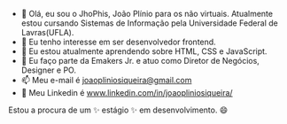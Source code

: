 - 👋 Olá, eu sou o JhoPhis, João Plínio para os não virtuais. Atualmente estou cursando Sistemas de Informação pela Universidade Federal de Lavras(UFLA).
- 👀 Eu tenho interesse em ser desenvolvedor frontend.
- 🌱 Eu estou atualmente aprendendo sobre HTML, CSS e JavaScript.
- 💞️ Eu faço parte da Emakers Jr. e atuo como Diretor de Negócios, Designer e PO.
- 📫 Meu e-mail é joaopliniosiqueira@gmail.com
- :green_heart: Meu Linkedin é www.linkedin.com/in/joaopliniosiqueira/


Estou a procura de um ✨ estágio ✨ em desenvolvimento.
😄

